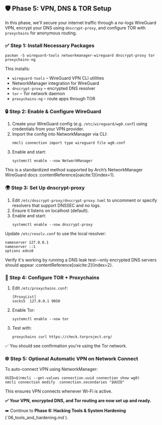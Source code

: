 <h2>🛡️ Phase 5: VPN, DNS & TOR Setup</h2>

<p>In this phase, we'll secure your internet traffic through a no-logs WireGuard VPN, encrypt your DNS using <code>dnscrypt-proxy</code>, and configure TOR with <code>proxychains</code> for anonymous routing.</p>

<h3>✅ Step 1: Install Necessary Packages</h3>
<pre><code>pacman -S wireguard-tools networkmanager-wireguard dnscrypt-proxy tor proxychains-ng</code></pre>

<p>This installs:</p>
<ul>
  <li><code>wireguard-tools</code> – WireGuard VPN CLI utilities</li>
  <li>NetworkManager integration for WireGuard</li>
  <li><code>dnscrypt-proxy</code> – encrypted DNS resolver</li>
  <li><code>tor</code> – Tor network daemon</li>
  <li><code>proxychains-ng</code> – route apps through TOR</li>
</ul>

<h3>🔒 Step 2: Enable & Configure WireGuard</h3>
<ol>
  <li>Create your WireGuard config (e.g. <code>/etc/wireguard/wg0.conf</code>) using credentials from your VPN provider.</li>
  <li>Import the config into NetworkManager via CLI:</li>
  <pre><code>nmcli connection import type wireguard file wg0.conf</code></pre>
  <li>Enable and start:</li>
  <pre><code>systemctl enable --now NetworkManager</code></pre>
</ol>

<p>This is a standardized method supported by Arch’s NetworkManager WireGuard docs :contentReference[oaicite:1]{index=1}.</p>

<h3>🌍 Step 3: Set Up dnscrypt-proxy</h3>
<ol>
  <li>Edit <code>/etc/dnscrypt-proxy/dnscrypt-proxy.toml</code> to uncomment or specify resolvers that support DNSSEC and no logs.</li>
  <li>Ensure it listens on localhost (default).</li>
  <li>Enable and start:</li>
  <pre><code>systemctl enable --now dnscrypt-proxy</code></pre>
</ol>

<p>Update <code>/etc/resolv.conf</code> to use the local resolver:</p>
<pre><code>nameserver 127.0.0.1
nameserver ::1
options edns0</code></pre>

<p>Verify it's working by running a DNS leak test—only encrypted DNS servers should appear :contentReference[oaicite:2]{index=2}.</p>

<h3>🧅 Step 4: Configure TOR + Proxychains</h3>
<ol>
  <li>Edit <code>/etc/proxychains.conf</code>:</li>
  <pre><code>[ProxyList]
socks5  127.0.0.1 9050</code></pre>
  <li>Enable Tor:</li>
  <pre><code>systemctl enable --now tor</code></pre>
  <li>Test with:</li>
  <pre><code>proxychains curl https://check.torproject.org/</code></pre>
</ol>

<p>✅ You should see confirmation you're using the Tor network.</p>

<h3>🌐 Step 5: Optional Automatic VPN on Network Connect</h3>
<p>To auto-connect VPN using NetworkManager:</p>
<pre><code>UUID=$(nmcli --get-values connection.uuid connection show wg0)
nmcli connection modify <your-wifi> connection.secondaries "$UUID"</code></pre>

<p>This ensures VPN connects whenever Wi-Fi is active.</p>

<p><strong>✅ Your VPN, encrypted DNS, and Tor routing are now set up and ready.</strong></p>
<p>➡️ Continue to <strong>Phase 6: Hacking Tools & System Hardening</strong> (`06_tools_and_hardening.md`).</p>
